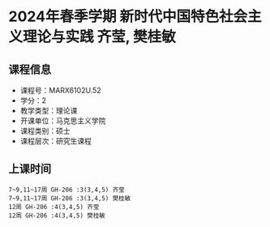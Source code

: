# 2024年春季学期 新时代中国特色社会主义理论与实践 齐莹, 樊桂敏






## 课程信息

- 课程号：MARX6102U.52
- 学分：2
- 教学类型：理论课
- 开课单位：马克思主义学院
- 课程类别：硕士
- 课程层次：研究生课程

## 上课时间

```
7~9,11~17周 GH-206 :3(3,4,5) 齐莹
7~9,11~17周 GH-206 :3(3,4,5) 樊桂敏
12周 GH-206 :4(3,4,5) 齐莹
12周 GH-206 :4(3,4,5) 樊桂敏
```


